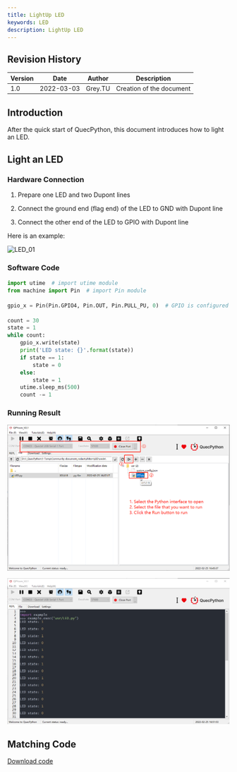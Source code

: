 ```yaml
---
title: LightUp LED
keywords: LED
description: LightUp LED
---
```


## Revision History

| Version | Date       | Author  | Description              |
| ------- | ---------- | ------- | ------------------------ |
| 1.0     | 2022-03-03 | Grey.TU | Creation of the document |

## Introduction

After the quick start of  QuecPython, this document introduces how to light an LED.


## Light an LED

### Hardware Connection

1. Prepare one LED and two Dupont lines

2. Connect the ground end (flag end) of the LED to GND with Dupont line

3. Connect the other end of the LED to GPIO with Dupont line

Here is an example:

![LED_01](media/LED_01.jpg)

### Software Code

```python
import utime  # import utime module
from machine import Pin  # import Pin module

gpio_x = Pin(Pin.GPIO4, Pin.OUT, Pin.PULL_PU, 0)  # GPIO is configured in output mode with 0 output by default

count = 30
state = 1
while count:
    gpio_x.write(state)
    print('LED state: {}'.format(state))
    if state == 1:
        state = 0
    else:
        state = 1
    utime.sleep_ms(500)
    count -= 1
```

### Running Result

![LED_02](media/LED_02.jpg)

![LED_03](media/LED_03.jpg)

## Matching Code

<!-- * [Download code](code/LED.py)-->
<a href="/docsite/docs/en-us/Started_Guide/Simple_Application/LED/code/LED.py" target="_blank">Download code</a> 